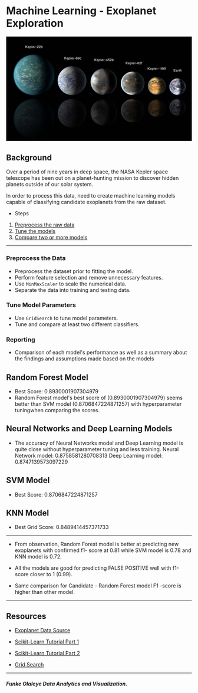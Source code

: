 # Machine Learning - Exoplanet Exploration

![exoplanets.jpg](Images/exoplanets.jpg)

## Background

Over a period of nine years in deep space, the NASA Kepler space telescope has been out on a planet-hunting mission to discover hidden planets outside of our solar system.

In order to process this data, need to create machine learning models capable of classifying candidate exoplanets from the raw dataset.

* Steps

1. [Preprocess the raw data](#Preprocessing)
2. [Tune the models](#Tune-Model-Parameters)
3. [Compare two or more models](#Evaluate-Model-Performance)

- - -

### Preprocess the Data

* Preprocess the dataset prior to fitting the model.
* Perform feature selection and remove unnecessary features.
* Use `MinMaxScaler` to scale the numerical data.
* Separate the data into training and testing data.

### Tune Model Parameters

* Use `GridSearch` to tune model parameters.
* Tune and compare at least two different classifiers.

### Reporting

* Comparison of each model's performance as well as a summary about the findings and assumptions made based on the models 

## Random Forest Model
* Best Score: 0.8930001907304979 
* Random Forest model's best score of (0.8930001907304979) seems better than SVM model (0.8706847224871257) with hyperparameter tuningwhen comparing the scores.


## Neural Networks and Deep Learning Models
* The accuracy of Neural Networks model and Deep Learning model is quite close without hyperparameter tuning and less training.
Neural Network model: 0.8758581280708313
Deep Learning model:  0.8747139573097229 

## SVM Model
* Best Score: 0.8706847224871257 

## KNN Model
* Best Grid Score: 0.8489414457371733

- - -


* From observation, Random Forest model is better at predicting new exoplanets with confirmed f1- score at 0.81 while SVM model is 0.78 and KNN model is 0.72.

* All the models are good for predicting FALSE POSITIVE well with f1-score closer to 1 (0.99).

* Same comparison for Candidate - Random Forest model F1 -score is higher than other model.

- - -

## Resources

* [Exoplanet Data Source](https://www.kaggle.com/nasa/kepler-exoplanet-search-results)

* [Scikit-Learn Tutorial Part 1](https://www.youtube.com/watch?v=4PXAztQtoTg)

* [Scikit-Learn Tutorial Part 2](https://www.youtube.com/watch?v=gK43gtGh49o&t=5858s)

* [Grid Search](https://scikit-learn.org/stable/modules/grid_search.html)

- - -

#####  Funke Olaleye Data  Analytics and Visualization.
